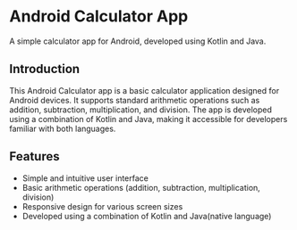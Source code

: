 # Android Calculator App

A simple calculator app for Android, developed using Kotlin and Java.

## Introduction

This Android Calculator app is a basic calculator application designed for Android devices. 
It supports standard arithmetic operations such as addition, subtraction, multiplication, and division. 
The app is developed using a combination of Kotlin and Java, making it accessible for developers familiar with both languages.

## Features

- Simple and intuitive user interface
- Basic arithmetic operations (addition, subtraction, multiplication, division)
- Responsive design for various screen sizes
- Developed using a combination of Kotlin and Java(native language)
